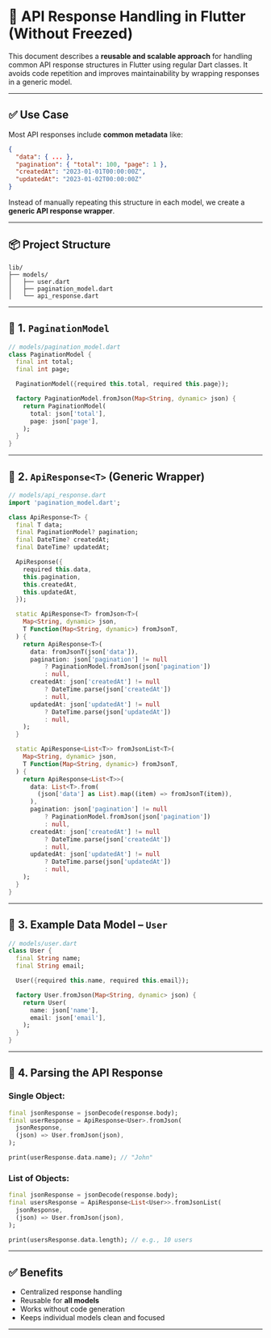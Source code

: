 # 📄 API Response Handling in Flutter (Without Freezed)

This document describes a **reusable and scalable approach** for handling common API response structures in Flutter using regular Dart classes. It avoids code repetition and improves maintainability by wrapping responses in a generic model.

---

## ✅ Use Case

Most API responses include **common metadata** like:

```json
{
  "data": { ... },
  "pagination": { "total": 100, "page": 1 },
  "createdAt": "2023-01-01T00:00:00Z",
  "updatedAt": "2023-01-02T00:00:00Z"
}
```

Instead of manually repeating this structure in each model, we create a **generic API response wrapper**.

---

## 📦 Project Structure

```
lib/
├── models/
│   ├── user.dart
│   ├── pagination_model.dart
│   └── api_response.dart
```

---

## 🔧 1. `PaginationModel`

```dart
// models/pagination_model.dart
class PaginationModel {
  final int total;
  final int page;

  PaginationModel({required this.total, required this.page});

  factory PaginationModel.fromJson(Map<String, dynamic> json) {
    return PaginationModel(
      total: json['total'],
      page: json['page'],
    );
  }
}
```

---

## 🔧 2. `ApiResponse<T>` (Generic Wrapper)

```dart
// models/api_response.dart
import 'pagination_model.dart';

class ApiResponse<T> {
  final T data;
  final PaginationModel? pagination;
  final DateTime? createdAt;
  final DateTime? updatedAt;

  ApiResponse({
    required this.data,
    this.pagination,
    this.createdAt,
    this.updatedAt,
  });

  static ApiResponse<T> fromJson<T>(
    Map<String, dynamic> json,
    T Function(Map<String, dynamic>) fromJsonT,
  ) {
    return ApiResponse<T>(
      data: fromJsonT(json['data']),
      pagination: json['pagination'] != null
          ? PaginationModel.fromJson(json['pagination'])
          : null,
      createdAt: json['createdAt'] != null
          ? DateTime.parse(json['createdAt'])
          : null,
      updatedAt: json['updatedAt'] != null
          ? DateTime.parse(json['updatedAt'])
          : null,
    );
  }

  static ApiResponse<List<T>> fromJsonList<T>(
    Map<String, dynamic> json,
    T Function(Map<String, dynamic>) fromJsonT,
  ) {
    return ApiResponse<List<T>>(
      data: List<T>.from(
        (json['data'] as List).map((item) => fromJsonT(item)),
      ),
      pagination: json['pagination'] != null
          ? PaginationModel.fromJson(json['pagination'])
          : null,
      createdAt: json['createdAt'] != null
          ? DateTime.parse(json['createdAt'])
          : null,
      updatedAt: json['updatedAt'] != null
          ? DateTime.parse(json['updatedAt'])
          : null,
    );
  }
}
```

---

## 🔧 3. Example Data Model – `User`

```dart
// models/user.dart
class User {
  final String name;
  final String email;

  User({required this.name, required this.email});

  factory User.fromJson(Map<String, dynamic> json) {
    return User(
      name: json['name'],
      email: json['email'],
    );
  }
}
```

---

## 🚀 4. Parsing the API Response

### Single Object:

```dart
final jsonResponse = jsonDecode(response.body);
final userResponse = ApiResponse<User>.fromJson(
  jsonResponse,
  (json) => User.fromJson(json),
);

print(userResponse.data.name); // "John"
```

### List of Objects:

```dart
final jsonResponse = jsonDecode(response.body);
final usersResponse = ApiResponse<List<User>>.fromJsonList(
  jsonResponse,
  (json) => User.fromJson(json),
);

print(usersResponse.data.length); // e.g., 10 users
```

---

## ✅ Benefits

* Centralized response handling
* Reusable for **all models**
* Works without code generation
* Keeps individual models clean and focused

---
